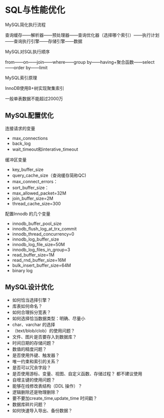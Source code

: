 # SQL与性能优化


MySQL简化执行流程

查询缓存——解析器——预处理器——查询优化器（选择哪个索引）——执行计划——查询执行引擎——存储引擎——数据

MySQL对SQL执行顺序

from——on——join——where——group by——having+聚合函数——select——order by——limit

MySQL索引原理

InnoDB使用B+树实现聚集索引

一般单表数据不能超过2000万

## MySQL配置优化

连接请求的变量
- max_connections
- back_log
- wait_timeout和interative_timeout

缓冲区变量
- key_buffer_size
- query_cache_size（查询缓存简称QC)
- max_connect_errors：
- sort_buffer_size：
- max_allowed_packet=32M
- join_buffer_size=2M
- thread_cache_size=300

配置Innodb 的几个变量
- innodb_buffer_pool_size
- innodb_flush_log_at_trx_commit
- innodb_thread_concurrency=0
- innodb_log_buffer_size
- innodb_log_file_size=50M
- innodb_log_files_in_group=3
- read_buffer_size=1M
- read_rnd_buffer_size=16M
- bulk_insert_buffer_size=64M
- binary log

## MySQL设计优化

- 如何恰当选择引擎？
- 库表如何命名？
- 如何合理拆分宽表？
- 如何选择恰当数据类型：明确、尽量小
- char、varchar 的选择
- （text/blob/clob）的使用问题？
- 文件、图片是否要存入到数据库？
- 时间日期的存储问题？
- 数值的精度问题？
- 是否使用外键、触发器？
- 唯一约束和索引的关系？
- 是否可以冗余字段？
- 是否使用游标、变量、视图、自定义函数、存储过程？ 都不建议使用
- 自增主键的使用问题？
- 能够在线修改表结构（DDL 操作）？
- 逻辑删除还是物理删除？
- 要不要加create_time,update_time 时间戳？
- 数据库碎片问题？
- 如何快速导入导出、备份数据？
